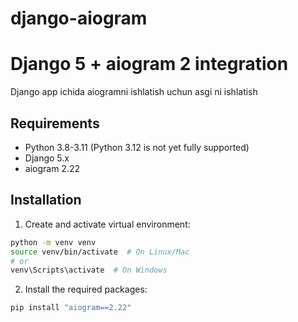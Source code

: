 # django-aiogram

# Django 5 + aiogram 2 integration

Django app ichida aiogramni ishlatish uchun asgi ni ishlatish

## Requirements

- Python 3.8-3.11 (Python 3.12 is not yet fully supported)
- Django 5.x
- aiogram 2.22

## Installation

1. Create and activate virtual environment:
```bash
python -m venv venv
source venv/bin/activate  # On Linux/Mac
# or
venv\Scripts\activate  # On Windows
```

2. Install the required packages:
```bash
pip install "aiogram==2.22"
```